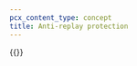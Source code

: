 ```yaml
---
pcx_content_type: concept
title: Anti-replay protection
---
```


{{<render file="_anti-replay-protection.md" withParameters="Magic WAN">}}